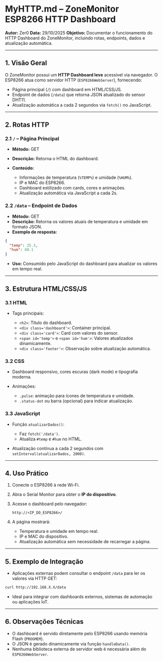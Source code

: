 # MyHTTP.md – ZoneMonitor ESP8266 HTTP Dashboard

**Autor:** Zer0
**Data:** 29/10/2025
**Objetivo:** Documentar o funcionamento do HTTP Dashboard do ZoneMonitor, incluindo rotas, endpoints, dados e atualização automática.

---

## 1. Visão Geral

O ZoneMonitor possui um **HTTP Dashboard leve** acessível via navegador.
O ESP8266 atua como servidor HTTP (`ESP8266WebServer`), fornecendo:

* Página principal (`/`) com dashboard em HTML/CSS/JS.
* Endpoint de dados (`/data`) que retorna JSON atualizado do sensor DHT11.
* Atualização automática a cada 2 segundos via `fetch()` no JavaScript.

---

## 2. Rotas HTTP

### 2.1 `/` – Página Principal

* **Método:** GET
* **Descrição:** Retorna o HTML do dashboard.
* **Conteúdo:**

  * Informações de temperatura (`%TEMP%`) e umidade (`%HUM%`).
  * IP e MAC do ESP8266.
  * Dashboard estilizado com cards, cores e animações.
  * Atualização automática via JavaScript a cada 2s.

### 2.2 `/data` – Endpoint de Dados

* **Método:** GET
* **Descrição:** Retorna os valores atuais de temperatura e umidade em formato JSON.
* **Exemplo de resposta:**

```json
{
  "temp": 25.3,
  "hum": 60.1
}
```

* **Uso:** Consumido pelo JavaScript do dashboard para atualizar os valores em tempo real.

---

## 3. Estrutura HTML/CSS/JS

### 3.1 HTML

* Tags principais:

  * `<h2>`: Título do dashboard.
  * `<div class='dashboard'>`: Container principal.
  * `<div class='card'>`: Card com valores do sensor.
  * `<span id='temp'>` e `<span id='hum'>`: Valores atualizados dinamicamente.
  * `<div class='footer'>`: Observação sobre atualização automática.

### 3.2 CSS

* Dashboard responsivo, cores escuras (dark mode) e tipografia moderna.
* Animações:

  * `.pulse`: animação para ícones de temperatura e umidade.
  * `.status-dot` ou barra (opcional) para indicar atualização.

### 3.3 JavaScript

* Função `atualizarDados()`:

  * Faz `fetch('/data')`.
  * Atualiza `#temp` e `#hum` no HTML.
* Atualização contínua a cada 2 segundos com `setInterval(atualizarDados, 2000)`.

---

## 4. Uso Prático

1. Conecte o ESP8266 à rede Wi-Fi.
2. Abra o Serial Monitor para obter o **IP do dispositivo**.
3. Acesse o dashboard pelo navegador:

   ```
   http://<IP_DO_ESP8266>/
   ```
4. A página mostrará:

   * Temperatura e umidade em tempo real.
   * IP e MAC do dispositivo.
   * Atualização automática sem necessidade de recarregar a página.

---

## 5. Exemplo de Integração

* Aplicações externas podem consultar o endpoint `/data` para ler os valores via HTTP GET:

```bash
curl http://192.168.X.X/data
```

* Ideal para integrar com dashboards externos, sistemas de automação ou aplicações IoT.

---

## 6. Observações Técnicas

* O dashboard é servido diretamente pelo ESP8266 usando memória Flash (`PROGMEM`).
* O JSON é gerado dinamicamente via função `handleData()`.
* Nenhuma biblioteca externa de servidor web é necessária além do `ESP8266WebServer`.
